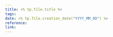 ```yaml
---
title: <% tp.file.title %>
tags: 
date: <% tp.file.creation_date("YYYY_MM_DD") %>
reference: 
link:
---
```

